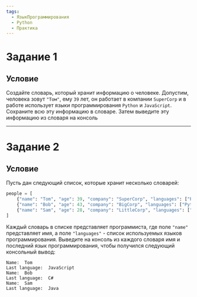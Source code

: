 ```yaml
---
tags:
  - ЯзыкПрограммирования
  - Python
  - Практика
---
```

# Задание 1
## Условие

Создайте словарь, который хранит информацию о человеке. Допустим, человека зовут `"Том"`, ему `39` лет, он работает в компании `SuperCorp` и в работе использует языки программирования `Python` и `JavaScript`. Сохраните всю эту информацию в словаре. Затем выведите эту информацию из словаря на консоль

---
# Задание 2
## Условие

Пусть дан следующий список, которые хранит несколько словарей:

```python
people = [
    {"name": "Tom", "age": 39, "company": "SuperCorp", "languages": ["Python", "JavaScript"]},
    {"name": "Bob", "age": 43, "company": "BigCorp", "languages": ["Python", "C++", "C#"]},
    {"name": "Sam", "age": 28, "company": "LittleCorp", "languages": ["Python", "Java"]}
]
```

Каждый словарь в списке представляет программиста, где поле `"name"` представляет имя, а поле `"languages"` - список используемых языков программирования. Выведите на консоль из каждого словаря имя и последний язык программирования, чтобы получился следующий консольный вывод:

```
Name:  Tom
Last language:  JavaScript
Name:  Bob
Last language:  C#
Name:  Sam
Last language:  Java
```


